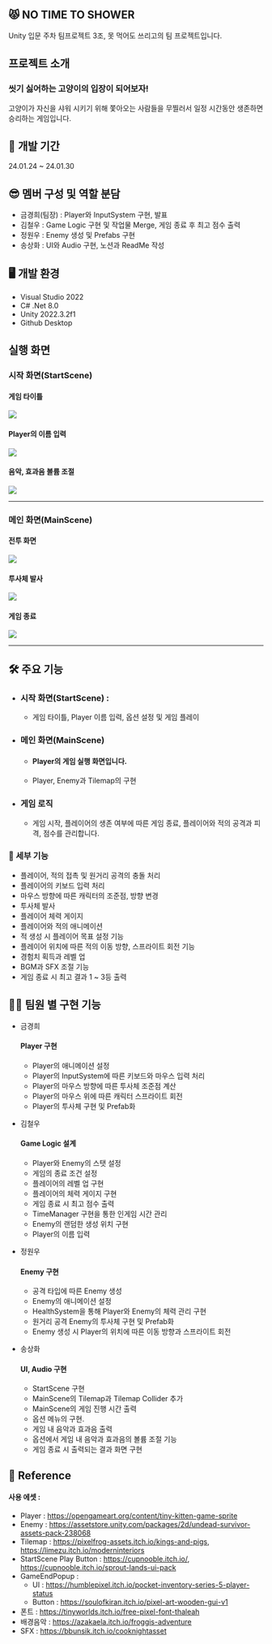 ## 😾 NO TIME TO SHOWER
Unity 입문 주차 팀프로젝트 3조, 못 먹어도 쓰리고의 팀 프로젝트입니다.

## 프로젝트 소개
### 씻기 싫어하는 고양이의 입장이 되어보자! 
고양이가 자신을 샤워 시키기 위해 쫓아오는 사람들을 무찔러서 일정 시간동안 생존하면 승리하는 게임입니다.

## 📅 개발 기간
24.01.24 ~ 24.01.30

## 😎 멤버 구성 및 역할 분담
- 금경희(팀장) : Player와 InputSystem 구현, 발표
- 김철우 : Game Logic 구현 및 작업물 Merge, 게임 종료 후 최고 점수 출력
- 정원우 : Enemy 생성 및 Prefabs 구현
- 송상화 : UI와 Audio 구현, 노션과 ReadMe 작성

## 🖥️ 개발 환경
- Visual Studio 2022
- C# .Net 8.0
- Unity 2022.3.2f1
- Github Desktop

## 실행 화면
### 시작 화면(StartScene)
#### 게임 타이틀
<img src="https://github.com/klik075/threeGoGame/assets/151727593/bd2c980e-91c8-44f5-aaa0-b1acd2e1a613" />

#### Player의 이름 입력
<img src="https://github-production-user-asset-6210df.s3.amazonaws.com/151727593/300732857-b16ec3ff-5666-40e5-9f26-0b02471c3c7a.png?X-Amz-Algorithm=AWS4-HMAC-SHA256&X-Amz-Credential=AKIAVCODYLSA53PQK4ZA%2F20240130%2Fus-east-1%2Fs3%2Faws4_request&X-Amz-Date=20240130T083258Z&X-Amz-Expires=300&X-Amz-Signature=e625c2a26914ec1a18c81c77a3e2fe4e1dc6738e6c48f91c66026248f04f8ebc&X-Amz-SignedHeaders=host&actor_id=151727593&key_id=0&repo_id=747972898" />

#### 음악, 효과음 볼륨 조절
<img src="https://github-production-user-asset-6210df.s3.amazonaws.com/151727593/300733275-ff4aeb9c-9c98-44bd-8af5-52090e4cf240.png?X-Amz-Algorithm=AWS4-HMAC-SHA256&X-Amz-Credential=AKIAVCODYLSA53PQK4ZA%2F20240130%2Fus-east-1%2Fs3%2Faws4_request&X-Amz-Date=20240130T083421Z&X-Amz-Expires=300&X-Amz-Signature=8426a9a71b44a61a2de3093e77cccc35842499c4d85dfabc7e66793f4f32b4b6&X-Amz-SignedHeaders=host&actor_id=151727593&key_id=0&repo_id=747972898" />

--------

### 메인 화면(MainScene)
#### 전투 화면
<img src="https://github-production-user-asset-6210df.s3.amazonaws.com/151727593/300736371-bdefd1d3-5a52-4696-952f-a2f2f84352d0.png?X-Amz-Algorithm=AWS4-HMAC-SHA256&X-Amz-Credential=AKIAVCODYLSA53PQK4ZA%2F20240130%2Fus-east-1%2Fs3%2Faws4_request&X-Amz-Date=20240130T084508Z&X-Amz-Expires=300&X-Amz-Signature=696f9da66430bc9c59eaba656c44ab1d02527bf5c0a363bdcbd0fedbfa9f6e88&X-Amz-SignedHeaders=host&actor_id=151727593&key_id=0&repo_id=747972898" />

#### 투사체 발사
<img src="https://github-production-user-asset-6210df.s3.amazonaws.com/151727593/300737086-b616dd35-ff6f-4119-831c-99428ffc8150.png?X-Amz-Algorithm=AWS4-HMAC-SHA256&X-Amz-Credential=AKIAVCODYLSA53PQK4ZA%2F20240130%2Fus-east-1%2Fs3%2Faws4_request&X-Amz-Date=20240130T084744Z&X-Amz-Expires=300&X-Amz-Signature=4be9daceea598e83a3bf64a119cd9dda78417495325696bd63f51387e7a77a02&X-Amz-SignedHeaders=host&actor_id=151727593&key_id=0&repo_id=747972898" />

#### 게임 종료
<img src="https://github-production-user-asset-6210df.s3.amazonaws.com/151727593/300737532-c574e337-dd21-4913-9c80-74d1e236389a.png?X-Amz-Algorithm=AWS4-HMAC-SHA256&X-Amz-Credential=AKIAVCODYLSA53PQK4ZA%2F20240130%2Fus-east-1%2Fs3%2Faws4_request&X-Amz-Date=20240130T084917Z&X-Amz-Expires=300&X-Amz-Signature=ad01a25a2c3a5c8a465526c123a9592ca63543ae008551958084e23f8817a223&X-Amz-SignedHeaders=host&actor_id=151727593&key_id=0&repo_id=747972898" />

-------

## 🛠️ 주요 기능
- ### 시작 화면(StartScene) :
  - 게임 타이틀, Player 이름 입력, 옵션 설정 및 게임 플레이
  
    
- ### 메인 화면(MainScene)
  - #### Player의 게임 실행 화면입니다.
  - Player, Enemy과 Tilemap의 구현
  
- ### 게임 로직
  - 게임 시작, 플레이어의 생존 여부에 따른 게임 종료, 플레이어와 적의 공격과 피격, 점수를 관리합니다.


### 🔬 세부 기능
- 플레이어, 적의 접촉 및 원거리 공격의 충돌 처리
- 플레이어의 키보드 입력 처리
- 마우스 방향에 따른 캐릭터의 조준점, 방향 변경
- 투사체 발사
- 플레이어 체력 게이지
- 플레이어와 적의 애니메이션
- 적 생성 시 플레이어 목표 설정 기능
- 플레이어 위치에 따른 적의 이동 방향, 스프라이트 회전 기능
- 경험치 획득과 레벨 업
- BGM과 SFX 조절 기능
- 게임 종료 시 최고 결과 1 ~ 3등 출력

## 👨‍💻 팀원 별 구현 기능
- 금경희
   #### Player 구현
  - Player의 애니메이션 설정
  - Player의 InputSystem에 따른 키보드와 마우스 입력 처리
  - Player의 마우스 방향에 따른 투사체 조준점 계산
  - Player의 마우스 위에 따른 캐릭터 스프라이트 회전
  - Player의 투사체 구현 및 Prefab화

- 김철우
  #### Game Logic 설계
  - Player와 Enemy의 스탯 설정
  - 게임의 종료 조건 설정
  - 플레이어의 레벨 업 구현
  - 플레이어의 체력 게이지 구현
  - 게임 종료 시 최고 점수 출력
  - TimeManager 구현을 통한 인게임 시간 관리
  - Enemy의 랜덤한 생성 위치 구현
  - Player의 이름 입력

- 정원우
   #### Enemy 구현
  - 공격 타입에 따른 Enemy 생성
  - Enemy의 애니메이션 설정
  - HealthSystem을 통해 Player와 Enemy의 체력 관리 구현
  - 원거리 공격 Enemy의 투사체 구현 및 Prefab화
  - Enemy 생성 시 Player의 위치에 따른 이동 방향과 스프라이트 회전

- 송상화
  #### UI, Audio 구현
  - StartScene 구현
  - MainScene의 Tilemap과 Tilemap Collider 추가
  - MainScene의 게임 진행 시간 출력
  - 옵션 메뉴의 구현.
  - 게임 내 음악과 효과음 출력
  - 옵션에서 게임 내 음악과 효과음의 볼륨 조절 기능
  - 게임 종료 시 출력되는 결과 화면 구현
  

## 📌 Reference
#### 사용 에셋 :
- Player : <https://opengameart.org/content/tiny-kitten-game-sprite>
- Enemy : <https://assetstore.unity.com/packages/2d/undead-survivor-assets-pack-238068>
- Tilemap : <https://pixelfrog-assets.itch.io/kings-and-pigs>, <https://limezu.itch.io/moderninteriors>
- StartScene Play Button : <https://cupnooble.itch.io/>, <https://cupnooble.itch.io/sprout-lands-ui-pack>
- GameEndPopup :
    - UI : <https://humblepixel.itch.io/pocket-inventory-series-5-player-status>
    - Button : <https://soulofkiran.itch.io/pixel-art-wooden-gui-v1>
- 폰트 : <https://tinyworlds.itch.io/free-pixel-font-thaleah>
- 배경음악 : <https://azakaela.itch.io/froggis-adventure>
- SFX : <https://bbunsik.itch.io/cooknightasset>
    
